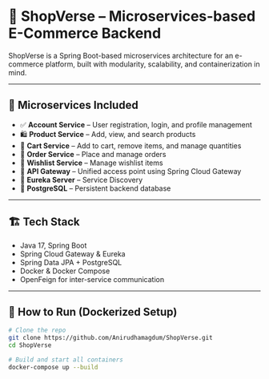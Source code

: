 # 🛒 ShopVerse – Microservices-based E-Commerce Backend

ShopVerse is a Spring Boot-based microservices architecture for an e-commerce platform, built with modularity, scalability, and containerization in mind.

---

## 🧩 Microservices Included

- ✅ **Account Service** – User registration, login, and profile management  
- 🛍️ **Product Service** – Add, view, and search products  
- 🛒 **Cart Service** – Add to cart, remove items, and manage quantities  
- 🎯 **Order Service** – Place and manage orders  
- 💖 **Wishlist Service** – Manage wishlist items  
- 🚀 **API Gateway** – Unified access point using Spring Cloud Gateway  
- 🧭 **Eureka Server** – Service Discovery  
- 🐘 **PostgreSQL** – Persistent backend database

---

## 🏗️ Tech Stack

- Java 17, Spring Boot
- Spring Cloud Gateway & Eureka
- Spring Data JPA + PostgreSQL
- Docker & Docker Compose
- OpenFeign for inter-service communication

---

## 🚀 How to Run (Dockerized Setup)

```bash
# Clone the repo
git clone https://github.com/Anirudhamagdum/ShopVerse.git
cd ShopVerse

# Build and start all containers
docker-compose up --build
